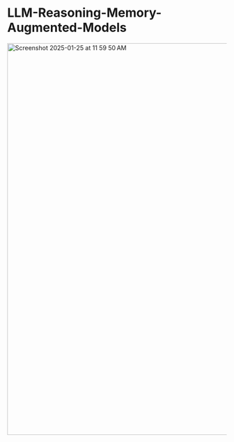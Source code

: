# LLM-Reasoning-Memory-Augmented-Models

<img width="899" alt="Screenshot 2025-01-25 at 11 59 50 AM" src="https://github.com/user-attachments/assets/f9be6ab2-23bf-4c71-b59b-7088cf3d1ac8" />


